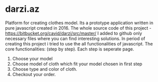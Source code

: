 # darzi.az
Platform for creating clothes model.
 Its a prototype application written in pure javascript created in 2016.
The whole source code of this project - https://bitbucket.org/cavid/darzi/src/master/ 
I added to github only necessary files where you can find interesting solutions. 
In period of creating this project i tried to use the all functionalities of javascript.
The core functionalities: (step by step). Each step is seperate page.
1. Choose your model
2. Choose model of cloth which fit your model chosen in first step
3. Choose type and color of cloth.
4. Checkout your order.

